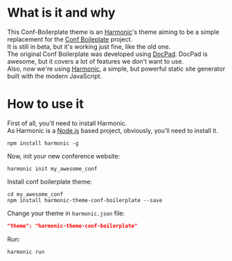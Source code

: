 # What is it and why
This Conf-Boilerplate theme is an [Harmonic](https://github.com/JSRocksHQ/harmonic)'s theme aiming to be a simple replacement for the [Conf Boileplate](https://github.com/braziljs/conf-boilerplate) project.  
It is still in beta, but it's working just fine, like the old one.  
The original Conf Boilerplate was developed using [DocPad](https://docpad.org/). DocPad is awesome, but it covers a lot of features we don't want to use.  
Also, now we're using [Harmonic](https://github.com/JSRocksHQ/harmonic), a simple, but powerful static site generator built with the modern JavaScript.

# How to use it
First of all, you'll need to install Harmonic.  
As Harmonic is a [Node.js](http://nodejs.org/) based project, obviously, you'll need to install it.  
```shell
npm install harmonic -g
```
Now, init your new conference website:
```shell
harmonic init my_awesome_conf
```
Install conf boilerplate theme:
```shell
cd my_awesome_conf
npm install harmonic-theme-conf-boilerplate --save
```
Change your theme in `harmonic.json` file:
```json 
"theme": "harmonic-theme-conf-boilerplate"
```
Run:
```shell
harmonic run
```
